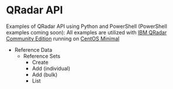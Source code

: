 # QRadar API

Examples of QRadar API using Python and PowerShell (PowerShell examples coming soon):
All examples are utilized with [IBM QRadar Community Edition](https://developer.ibm.com/qradar/ce/) running on [CentOS Minimal](https://www.centos.org/download/)
* Reference Data
    * Reference Sets
        * Create
        * Add (individual)
        * Add (bulk)
        * List

